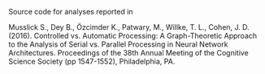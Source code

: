 Source code for analyses reported in 

Musslick S., Dey B., Özcimder K., Patwary, M., Willke, T. L., Cohen, J. D. (2016). Controlled vs. Automatic Processing: A Graph-Theoretic Approach to the Analysis of Serial vs. Parallel Processing in Neural Network Architectures. Proceedings of the 38th Annual Meeting of the Cognitive Science Society (pp 1547-1552), Philadelphia, PA.
